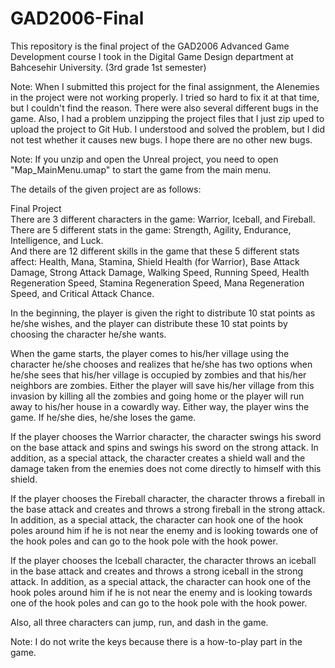 # GAD2006-Final
This repository is the final project of the GAD2006 Advanced Game Development course I took in the Digital Game Design department at Bahcesehir University. (3rd grade 1st semester)

Note: When I submitted this project for the final assignment, the AI ​​enemies in the project were not working properly. I tried so hard to fix it at that time, but I couldn't find the reason. There were also several different bugs in the game. Also, I had a problem unzipping the project files that I just zip uped to upload the project to Git Hub. I understood and solved the problem, but I did not test whether it causes new bugs. I hope there are no other new bugs.

Note: If you unzip and open the Unreal project, you need to open "Map_MainMenu.umap" to start the game from the main menu.

The details of the given project are as follows:

Final Project          
There are 3 different characters in the game: Warrior, Iceball, and Fireball.    
There are 5 different stats in the game: Strength, Agility, Endurance, Intelligence, and Luck.    
And there are 12 different skills in the game that these 5 different stats affect: Health, Mana, Stamina, Shield Health (for Warrior), Base Attack Damage, Strong Attack Damage, Walking Speed, Running Speed, Health Regeneration Speed, Stamina Regeneration Speed, Mana Regeneration Speed, and Critical Attack Chance.     

In the beginning, the player is given the right to distribute 10 stat points as he/she wishes, and the player can distribute these 10 stat points by choosing the character he/she wants.        

When the game starts, the player comes to his/her village using the character he/she chooses and realizes that he/she has two options when he/she sees that his/her village is occupied by zombies and that his/her neighbors are zombies. Either the player will save his/her village from this invasion by killing all the zombies and going home or the player will run away to his/her house in a cowardly way. Either way, the player wins the game. If he/she dies, he/she loses the game.

If the player chooses the Warrior character, the character swings his sword on the base attack and spins and swings his sword on the strong attack. In addition, as a special attack, the character creates a shield wall and the damage taken from the enemies does not come directly to himself with this shield.

If the player chooses the Fireball character, the character throws a fireball in the base attack and creates and throws a strong fireball in the strong attack. In addition, as a special attack, the character can hook one of the hook poles around him if he is not near the enemy and is looking towards one of the hook poles and can go to the hook pole with the hook power.

If the player chooses the Iceball character, the character throws an iceball in the base attack and creates and throws a strong iceball in the strong attack. In addition, as a special attack, the character can hook one of the hook poles around him if he is not near the enemy and is looking towards one of the hook poles and can go to the hook pole with the hook power.

Also, all three characters can jump, run, and dash in the game.

Note: I do not write the keys because there is a how-to-play part in the game.
